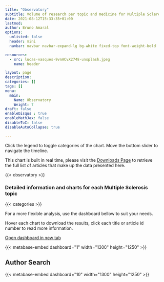 ```yaml
---
title: "Observatory"
subtitle: Volume of research per topic and medicine for Multiple Sclerosis.
date: 2021-08-12T15:33:35+01:00
lastmod: 
author: Bruno Amaral
options:
  unlisted: false
  header: mini
  navbar: navbar navbar-expand-lg bg-white fixed-top font-weight-bold

resources:
  - src: lucas-vasques-9vnACvX2748-unsplash.jpeg
    name: header

layout: page
description: 
categories: []
tags: []
menu:
  main:
    Name: Observatory
    Weight: 7
draft: false
enableDisqus : true
enableMathJax: false
disableToC: false
disableAutoCollapse: true

---
```


<div class="col-md-10 offset-md-1">

Click the legend to toggle categories of the chart. Move the bottom slider to navigate the timeline.

This chart is built in real time, please visit the [Downloads Page](https://gregory-ms.com/downloads/) to retrieve the full list of articles that make up the data presented here.

{{< observatory >}}

<h3 class="title text-center">Detailed information and charts for each Multiple Sclerosis topic</h3>

{{< categories >}}

<div id="root"></div>

For a more flexible analysis, use the dashboard bellow to suit your needs.

Hover each chart to download the results, click each title or article id number to read more information.

</div>
<a href="https://metabase.gregory-ms.com/public/dashboard/39cbe602-4d42-46af-bfe4-0de04ef5e5f9" target="_blank" data-umami-event="click--open-dashboard-new-tab">Open dashboard in new tab <i class="fas fa-external-link-square-alt"></i></a> 

{{< metabase-embed dashboard="1" width="1300" height="1250" >}}

## Author Search

{{< metabase-embed dashboard="10" width="1300" height="1250" >}}
